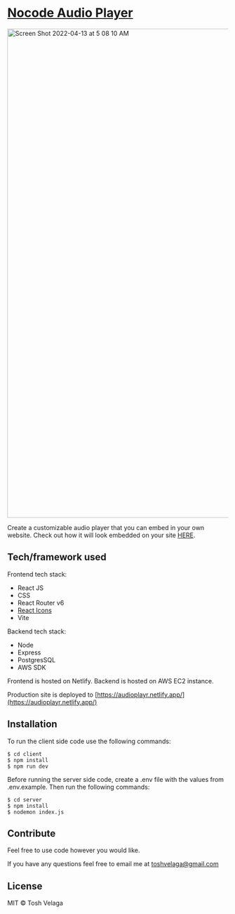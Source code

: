 # [Nocode Audio Player](https://audioplayr.netlify.app/)

<img width="1113" alt="Screen Shot 2022-04-13 at 5 08 10 AM" src="https://user-images.githubusercontent.com/38474161/163168339-a5d6418d-75b0-4782-abfa-2532abd0d201.png">

Create a customizable audio player that you can embed in your own website. Check out how it will look embedded on your site [HERE](https://codepen.io/santhoshvelaga/pen/oNpPRmo).

## Tech/framework used

Frontend tech stack:

- React JS
- CSS
- React Router v6
- [React Icons](https://react-icons.github.io/react-icons/)
- Vite

Backend tech stack:

- Node
- Express
- PostgresSQL
- AWS SDK

Frontend is hosted on Netlify. Backend is hosted on AWS EC2 instance.

Production site is deployed to [https://audioplayr.netlify.app/](https://audioplayr.netlify.app/)

## Installation

To run the client side code use the following commands:

```
$ cd client
$ npm install
$ npm run dev
```

Before running the server side code, create a .env file with the values from .env.example. Then run the following commands:

```
$ cd server
$ npm install
$ nodemon index.js
```

## Contribute

Feel free to use code however you would like.

If you have any questions feel free to email me at toshvelaga@gmail.com

## License

MIT © Tosh Velaga
